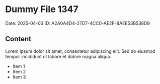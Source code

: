 # Dummy File 1347

Date: 2025-04-03
ID: A2A0A4D4-27D7-4CC0-AE2F-8AEE53B538D9

## Content

Lorem ipsum dolor sit amet, consectetur adipiscing elit.
Sed do eiusmod tempor incididunt ut labore et dolore magna aliqua.

* Item 1
* Item 2
* Item 3

